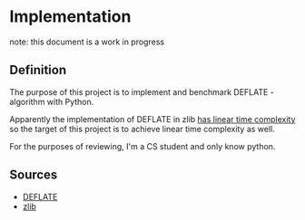 # Implementation

note: this document is a work in progress

## Definition

The purpose of this project is to implement and benchmark DEFLATE -algorithm with Python.

Apparently the implementation of DEFLATE in zlib [has linear time complexity](https://stackoverflow.com/questions/39654986/time-complexity-of-zlibs-deflate-algorithm) so the target of this project is to achieve linear time complexity as well.

For the purposes of reviewing, I'm a CS student and only know python.

## Sources

* [DEFLATE](https://en.wikipedia.org/wiki/Deflate)
* [zlib](https://github.com/madler/zlib)
